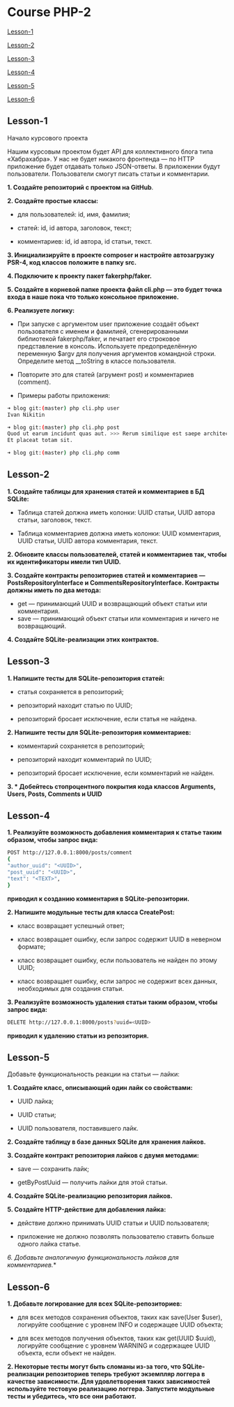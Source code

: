 # Course PHP-2

[Lesson-1](#Lesson-1)

[Lesson-2](#Lesson-2)

[Lesson-3](#Lesson-3)

[Lesson-4](#lesson-4)

[Lesson-5](#lesson-5)

[Lesson-6](#lesson-6)

## Lesson-1

Начало курсового проекта

Нашим курсовым проектом будет API для коллективного блога типа «Хабрахабра». У нас не
будет никакого фронтенда — по HTTP приложение будет отдавать только JSON-ответы. В
приложении будут пользователи. Пользователи смогут писать статьи и комментарии.

**1. Создайте репозиторий с проектом на GitHub**.

**2. Создайте простые классы:**

- для пользователей: id, имя, фамилия;

- статей: id, id автора, заголовок, текст;

- комментариев: id, id автора, id статьи, текст.

**3. Инициализируйте в проекте composer и настройте автозагрузку PSR-4, код классов
положите в папку src.**

**4. Подключите к проекту пакет fakerphp/faker.**

**5. Создайте в корневой папке проекта файл cli.php — это будет точка входа в наше пока
что только консольное приложение.**

**6. Реализуете логику:**

- При запуске с аргументом user приложение создаёт объект пользователя с
именем и фамилией, сгенерированными библиотекой fakerphp/faker, и
печатает его строковое представление в консоль. Используете
предопределённую переменную $argv для получения аргументов командной
строки. Определите метод __toString в классе пользователя.

- Повторите это для статей (агрумент post) и комментариев (comment).

- Примеры работы приложения:

```sh
➜ blog git:(master) php cli.php user
Ivan Nikitin

➜ blog git:(master) php cli.php post
Quod ut earum incidunt quas aut. >>> Rerum similique est saepe architecto eum.
Et placeat totam sit.

➜ blog git:(master) php cli.php comm
```

## Lesson-2

**1. Создайте таблицы для хранения статей и комментариев в БД SQLite:**

- Таблица статей должна иметь колонки: UUID статьи, UUID автора статьи, заголовок,
текст.

- Таблица комментариев должна иметь колонки: UUID комментария, UUID статьи, UUID
автора комментария, текст.

**2. Обновите классы пользователей, статей и комментариев так, чтобы их идентификаторы имели
тип UUID.**

**3. Создайте контракты репозиториев статей и комментариев — PostsRepositoryInterface и
CommentsRepositoryInterface. Контракты должны иметь по два метода:**

- get — принимающий UUID и возвращающий объект статьи или комментария.
- save — принимающий объект статьи или комментария и ничего не возвращающий.

**4. Создайте SQLite-реализации этих контрактов.**

## Lesson-3

**1. Напишите тесты для SQLite-репозитория статей:**

- статья сохраняется в репозиторий;

- репозиторий находит статью по UUID;

- репозиторий бросает исключение, если статья не найдена.

**2. Напишите тесты для SQLite-репозитория комментариев:**

- комментарий сохраняется в репозиторий;

- репозиторий находит комментарий по UUID;

- репозиторий бросает исключение, если комментарий не найден.

**3. * Добейтесь стопроцентного покрытия кода классов Arguments, Users, Posts, Comments и
UUID**

## Lesson-4

**1. Реализуйте возможность добавления комментария к статье таким образом, чтобы запрос
вида:**

```sh
POST http://127.0.0.1:8000/posts/comment
{
"author_uuid": "<UUID>",
"post_uuid": "<UUID>",
"text": "<TEXT>",
}
```

**приводил к созданию комментария в SQLite-репозитории.**

**2. Напишите модульные тесты для класса CreatePost:**

- класс возвращает успешный ответ;

- класс возвращает ошибку, если запрос содержит UUID в неверном формате;

- класс возвращает ошибку, если пользователь не найден по этому UUID;

- класс возвращает ошибку, если запрос не содержит всех данных, необходимых для
создания статьи.

**3. Реализуйте возможность удаления статьи таким образом, чтобы запрос вида:**

```sh
DELETE http://127.0.0.1:8000/posts?uuid=<UUID>
```

**приводил к удалению статьи из репозитория.**

## Lesson-5

Добавьте функциональность реакции на статьи — лайки:

**1. Создайте класс, описывающий один лайк со свойствами:**

- UUID лайка;

- UUID статьи;

- UUID пользователя, поставившего лайк.

**2. Создайте таблицу в базе данных SQLite для хранения лайков.**

**3. Создайте контракт репозитория лайков с двумя методами:**

- save — сохранить лайк;

- getByPostUuid — получить лайки для этой статьи.

**4. Создайте SQLite-реализацию репозитория лайков.**

**5. Создайте HTTP-действие для добавления лайка:**

- действие должно принимать UUID статьи и UUID пользователя;

- приложение не должно позволять пользователю ставить больше одного лайка статье.

**6*. Добавьте аналогичную функциональность лайков для комментариев.**

## Lesson-6

**1. Добавьте логирование для всех SQLite-репозиториев:**

- для всех методов сохранения объектов, таких как save(User $user), логируйте
сообщение с уровнем INFO и содержащее UUID объекта;

- для всех методов получения объектов, таких как get(UUID $uuid), логируйте
сообщение с уровнем WARNING и содержащее UUID объекта, если объект не найден.

**2. Некоторые тесты могут быть сломаны из-за того, что SQLite-реализации репозиториев теперь
требуют экземпляр логгера в качестве зависимости. Для удовлетворения таких зависимостей
используйте тестовую реализацию логгера. Запустите модульные тесты и убедитесь, что все
они работают.**
